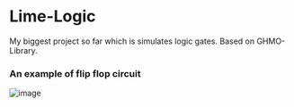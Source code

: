 # Lime-Logic
My biggest project so far which is simulates logic gates. Based on GHMO-Library.

### An example of flip flop circuit
![image](https://github.com/Duiccni/Lime-Logic/assets/143947543/f0e53474-a04e-4f27-904e-b9fb304e8222)
